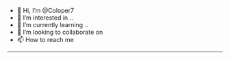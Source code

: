 - 👋 Hi, I’m @Coloper7
- 👀 I’m interested in ..
- 🌱 I’m currently learning .. 
- 💞️ I’m looking to collaborate on    
- 📫 How to reach me   
-----------
